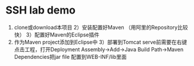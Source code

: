 # SSH lab demo 

1) clone或download本项目 
2）安装配置好Maven （用阿里的Repository比较快）
3）配置好Maven的Eclipse插件
2) 作为Maven project添加到Eclipse中
3）部署到Tomcat serve前需要在右键点击工程，打开Deployment Assembly->Add->Java Build Path->Maven Dependencies把jar file 配置到WEB-INF/lib里面


